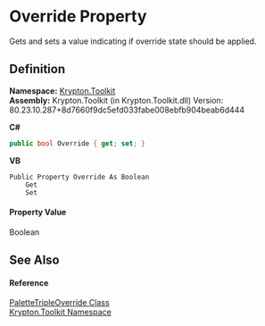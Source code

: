 # Override Property


Gets and sets a value indicating if override state should be applied.



## Definition
**Namespace:** <a href="79d2eac2-21f4-54ff-7552-b20c33c30600.md">Krypton.Toolkit</a>  
**Assembly:** Krypton.Toolkit (in Krypton.Toolkit.dll) Version: 80.23.10.287+8d7660f9dc5efd033fabe008ebfb904beab6d444

**C#**
``` C#
public bool Override { get; set; }
```
**VB**
``` VB
Public Property Override As Boolean
	Get
	Set
```



#### Property Value
Boolean

## See Also


#### Reference
<a href="581cb2f8-43fa-e480-0682-04a543909da2.md">PaletteTripleOverride Class</a>  
<a href="79d2eac2-21f4-54ff-7552-b20c33c30600.md">Krypton.Toolkit Namespace</a>  
